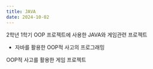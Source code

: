 ```yaml
---
title: JAVA
date: 2024-10-02
---
```


2학년 1학기 OOP 프로젝트에 사용한 JAVA와 게임관련 프로젝트

<!--more-->

- 자바를 활용한 OOP적 사고의 프로그래밍

OOP적 사고를 활용한 게임 프로젝트
